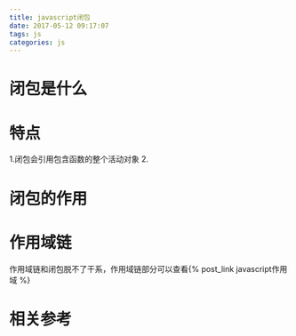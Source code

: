 ```yaml
---
title: javascript闭包
date: 2017-05-12 09:17:07
tags: js
categories: js
---
```


# 闭包是什么 #

# 特点 #

1.闭包会引用包含函数的整个活动对象
2.

# 闭包的作用 #

# 作用域链 #

作用域链和闭包脱不了干系，作用域链部分可以查看{% post_link javascript作用域 %}

# 相关参考 #